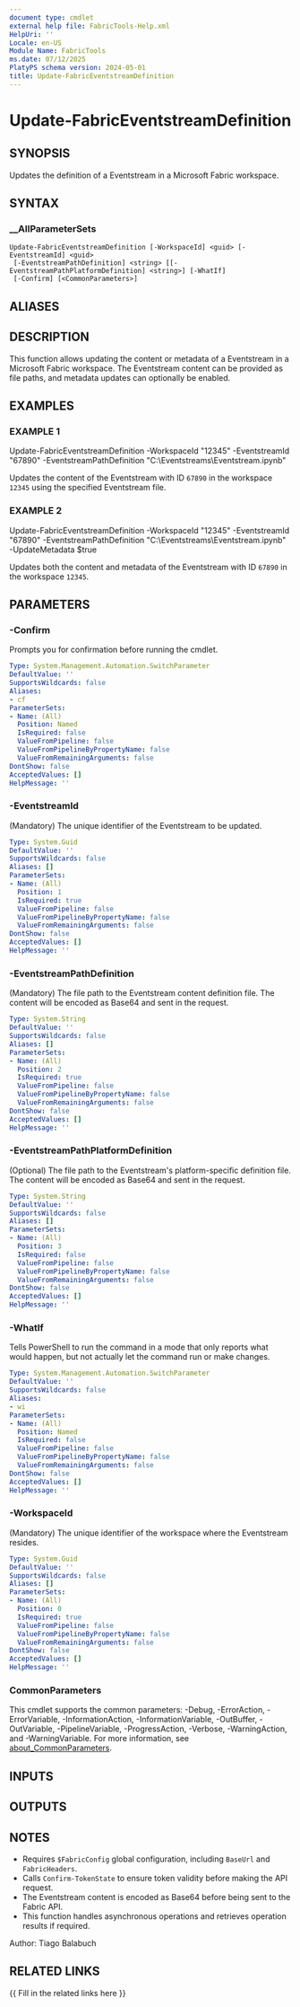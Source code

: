 ```yaml
---
document type: cmdlet
external help file: FabricTools-Help.xml
HelpUri: ''
Locale: en-US
Module Name: FabricTools
ms.date: 07/12/2025
PlatyPS schema version: 2024-05-01
title: Update-FabricEventstreamDefinition
---
```


# Update-FabricEventstreamDefinition

## SYNOPSIS

Updates the definition of a Eventstream in a Microsoft Fabric workspace.

## SYNTAX

### __AllParameterSets

```
Update-FabricEventstreamDefinition [-WorkspaceId] <guid> [-EventstreamId] <guid>
 [-EventstreamPathDefinition] <string> [[-EventstreamPathPlatformDefinition] <string>] [-WhatIf]
 [-Confirm] [<CommonParameters>]
```

## ALIASES

## DESCRIPTION

This function allows updating the content or metadata of a Eventstream in a Microsoft Fabric workspace.
The Eventstream content can be provided as file paths, and metadata updates can optionally be enabled.

## EXAMPLES

### EXAMPLE 1

Update-FabricEventstreamDefinition -WorkspaceId "12345" -EventstreamId "67890" -EventstreamPathDefinition "C:\Eventstreams\Eventstream.ipynb"

Updates the content of the Eventstream with ID `67890` in the workspace `12345` using the specified Eventstream file.

### EXAMPLE 2

Update-FabricEventstreamDefinition -WorkspaceId "12345" -EventstreamId "67890" -EventstreamPathDefinition "C:\Eventstreams\Eventstream.ipynb" -UpdateMetadata $true

Updates both the content and metadata of the Eventstream with ID `67890` in the workspace `12345`.

## PARAMETERS

### -Confirm

Prompts you for confirmation before running the cmdlet.

```yaml
Type: System.Management.Automation.SwitchParameter
DefaultValue: ''
SupportsWildcards: false
Aliases:
- cf
ParameterSets:
- Name: (All)
  Position: Named
  IsRequired: false
  ValueFromPipeline: false
  ValueFromPipelineByPropertyName: false
  ValueFromRemainingArguments: false
DontShow: false
AcceptedValues: []
HelpMessage: ''
```

### -EventstreamId

(Mandatory) The unique identifier of the Eventstream to be updated.

```yaml
Type: System.Guid
DefaultValue: ''
SupportsWildcards: false
Aliases: []
ParameterSets:
- Name: (All)
  Position: 1
  IsRequired: true
  ValueFromPipeline: false
  ValueFromPipelineByPropertyName: false
  ValueFromRemainingArguments: false
DontShow: false
AcceptedValues: []
HelpMessage: ''
```

### -EventstreamPathDefinition

(Mandatory) The file path to the Eventstream content definition file.
The content will be encoded as Base64 and sent in the request.

```yaml
Type: System.String
DefaultValue: ''
SupportsWildcards: false
Aliases: []
ParameterSets:
- Name: (All)
  Position: 2
  IsRequired: true
  ValueFromPipeline: false
  ValueFromPipelineByPropertyName: false
  ValueFromRemainingArguments: false
DontShow: false
AcceptedValues: []
HelpMessage: ''
```

### -EventstreamPathPlatformDefinition

(Optional) The file path to the Eventstream's platform-specific definition file.
The content will be encoded as Base64 and sent in the request.

```yaml
Type: System.String
DefaultValue: ''
SupportsWildcards: false
Aliases: []
ParameterSets:
- Name: (All)
  Position: 3
  IsRequired: false
  ValueFromPipeline: false
  ValueFromPipelineByPropertyName: false
  ValueFromRemainingArguments: false
DontShow: false
AcceptedValues: []
HelpMessage: ''
```

### -WhatIf

Tells PowerShell to run the command in a mode that only reports what would happen, but not actually let the command run or make changes.

```yaml
Type: System.Management.Automation.SwitchParameter
DefaultValue: ''
SupportsWildcards: false
Aliases:
- wi
ParameterSets:
- Name: (All)
  Position: Named
  IsRequired: false
  ValueFromPipeline: false
  ValueFromPipelineByPropertyName: false
  ValueFromRemainingArguments: false
DontShow: false
AcceptedValues: []
HelpMessage: ''
```

### -WorkspaceId

(Mandatory) The unique identifier of the workspace where the Eventstream resides.

```yaml
Type: System.Guid
DefaultValue: ''
SupportsWildcards: false
Aliases: []
ParameterSets:
- Name: (All)
  Position: 0
  IsRequired: true
  ValueFromPipeline: false
  ValueFromPipelineByPropertyName: false
  ValueFromRemainingArguments: false
DontShow: false
AcceptedValues: []
HelpMessage: ''
```

### CommonParameters

This cmdlet supports the common parameters: -Debug, -ErrorAction, -ErrorVariable,
-InformationAction, -InformationVariable, -OutBuffer, -OutVariable, -PipelineVariable,
-ProgressAction, -Verbose, -WarningAction, and -WarningVariable. For more information, see
[about_CommonParameters](https://go.microsoft.com/fwlink/?LinkID=113216).

## INPUTS

## OUTPUTS

## NOTES

- Requires `$FabricConfig` global configuration, including `BaseUrl` and `FabricHeaders`.
- Calls `Confirm-TokenState` to ensure token validity before making the API request.
- The Eventstream content is encoded as Base64 before being sent to the Fabric API.
- This function handles asynchronous operations and retrieves operation results if required.

Author: Tiago Balabuch

## RELATED LINKS

{{ Fill in the related links here }}

